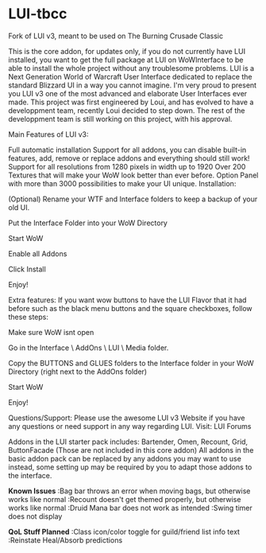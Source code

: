 # LUI-tbcc
Fork of LUI v3, meant to be used on The Burning Crusade Classic

This is the core addon, for updates only, if you do not currently have LUI installed, you want to get the full package at LUI on WoWInterface to be able to install the whole project without any troublesome problems.
LUI is a Next Generation World of Warcraft User Interface dedicated to replace the standard Blizzard UI in a way you cannot imagine. I'm very proud to present you LUI v3 one of the most advanced and elaborate User Interfaces ever made. This project was first engineered by Loui, and has evolved to have a developpment team, recently Loui decided to step down. The rest of the developpment team is still working on this project, with his approval.

Main Features of LUI v3:

Full automatic installation
Support for all addons, you can disable built-in features, add, remove or replace addons and everything should still work!
Support for all resolutions from 1280 pixels in width up to 1920
Over 200 Textures that will make your WoW look better than ever before.
Option Panel with more than 3000 possibilities to make your UI unique.
Installation:

(Optional) Rename your WTF and Interface folders to keep a backup of your old UI.

Put the Interface Folder into your WoW Directory

Start WoW

Enable all Addons

Click Install

Enjoy!

Extra features: If you want wow buttons to have the LUI Flavor that it had before such as the black menu buttons and the square checkboxes, follow these steps:

Make sure WoW isnt open

Go in the Interface \ AddOns \ LUI \ Media folder.

Copy the BUTTONS and GLUES folders to the Interface folder in your WoW Directory (right next to the AddOns folder)

Start WoW

Enjoy!

Questions/Support: Please use the awesome LUI v3 Website if you have any questions or need support in any way regarding LUI. Visit: LUI Forums

Addons in the LUI starter pack includes: Bartender, Omen, Recount, Grid, ButtonFacade (Those are not included in this core addon) All addons in the basic addon pack can be replaced by any addons you may want to use instead, some setting up may be required by you to adapt those addons to the interface.

**Known Issues**
:Bag bar throws an error when moving bags, but otherwise works like normal
:Recount doesn't get themed properly, but otherwise works like normal
:Druid Mana bar does not work as intended
:Swing timer does not display

**QoL Stuff Planned**
:Class icon/color toggle for guild/friend list info text
:Reinstate Heal/Absorb predictions
